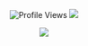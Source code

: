 <p align="center"> <img src="https://komarev.com/ghpvc/?username=zuvq" alt="Profile Views" /> <img src="https://img.shields.io/website?down_color=blue&url=https://scare.sh"> </p>
<p align="center">
  <a href="http://discord.com">
    <img src="https://discord.c99.nl/widget/theme-4/477468242575884299.png"/>
     </a>
</p>
